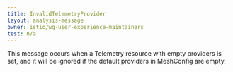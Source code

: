 ```yaml
---
title: InvalidTelemetryProvider
layout: analysis-message
owner: istio/wg-user-experience-maintainers
test: n/a
---
```


This message occurs when a Telemetry resource with empty providers is set, and it will be ignored if the default providers in MeshConfig are empty.
